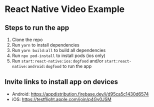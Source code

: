 # React Native Video Example

## Steps to run the app

1. Clone the repo
2. Run `yarn` to install dependencies
3. Run `yarn build:all` to build all dependencies
4. Run `npx pod-install` to install pods (ios only)
5. Run `start:react-native:ios:dogfood` and/or `start:react-native:android:dogfood` to run the app

## Invite links to install app on devices

- Android: <https://appdistribution.firebase.dev/i/d95ca5c1430d6574>
- iOS: <https://testflight.apple.com/join/p4Gy0JSM>
